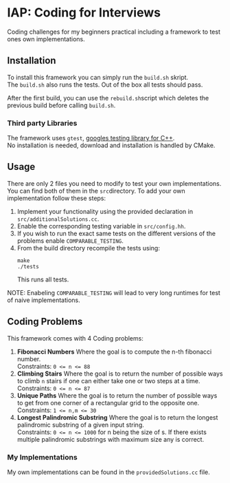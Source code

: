 # IAP: Coding for Interviews
Coding challenges for my beginners practical including a framework to test ones own implementations.

## Installation
To install this framework you can simply run the `build.sh` skript.  
The `build.sh` also runs the tests. Out of the box all tests should pass.  

After the first build, you can use the `rebuild.sh`script which deletes the previous build before calling `build.sh`.

### Third party Libraries
The framework uses `gtest`, [googles testing library for C++](https://github.com/google/googletest).  
No installation is needed, download and installation is handled by CMake.

## Usage
There are only 2 files you need to modify to test your own implementations. You can find both of them in the `src`directory.
To add your own implementation follow these steps:  
1. Implement your functionality using the provided declaration in `src/additionalSolutions.cc`.  
2. Enable the corresponding testing variable in `src/config.hh`.
3. If you wish to run the exact same tests on the different versions of the problems enable `COMPARABLE_TESTING`.  
4. From the build directory recompile the tests using:
    ````
    make
    ./tests
    ````
    This runs all tests.

NOTE: Enabeling `COMPARABLE_TESTING` will lead to very long runtimes for test of naive implementations.

## Coding Problems
This framework comes with 4 Coding problems:
1. **Fibonacci Numbers**
    Where the goal is to compute the n-th fibonacci number.  
    Constraints: `0 <= n <= 88`
2. **Climbing Stairs**
    Where the goal is to return the number of possible ways to climb `n` stairs if one can either take one or two steps at a time.  
    Constraints: `0 <= n <= 87`
3. **Unique Paths**
    Where the goal is to return the number of possible ways to get from one corner of a rectangular grid to the opposite one.  
    Constraints: `1 <= n,m <= 30`
4. **Longest Palindromic Substring**
    Where the goal is to return the longest palindromic substring of a given input string.  
    Constraints: `0 <= n <= 1000` for n being the size of s. If there exists multiple palindromic substrings with maximum size any is correct.

### My Implementations
My own implementations can be found in the `providedSolutions.cc` file.  